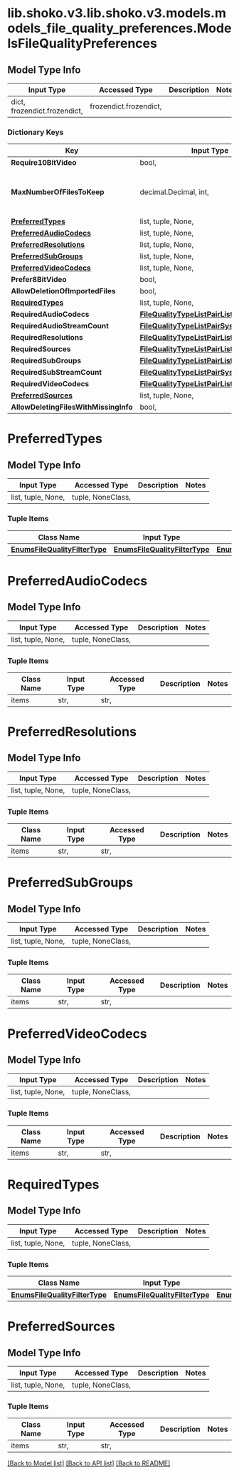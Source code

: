 # lib.shoko.v3.lib.shoko.v3.models.models_file_quality_preferences.ModelsFileQualityPreferences

## Model Type Info
Input Type | Accessed Type | Description | Notes
------------ | ------------- | ------------- | -------------
dict, frozendict.frozendict,  | frozendict.frozendict,  |  | 

### Dictionary Keys
Key | Input Type | Accessed Type | Description | Notes
------------ | ------------- | ------------- | ------------- | -------------
**Require10BitVideo** | bool,  | BoolClass,  |  | [optional] 
**MaxNumberOfFilesToKeep** | decimal.Decimal, int,  | decimal.Decimal,  |  | [optional] value must be a 32 bit integer
**[PreferredTypes](#PreferredTypes)** | list, tuple, None,  | tuple, NoneClass,  |  | [optional] 
**[PreferredAudioCodecs](#PreferredAudioCodecs)** | list, tuple, None,  | tuple, NoneClass,  |  | [optional] 
**[PreferredResolutions](#PreferredResolutions)** | list, tuple, None,  | tuple, NoneClass,  |  | [optional] 
**[PreferredSubGroups](#PreferredSubGroups)** | list, tuple, None,  | tuple, NoneClass,  |  | [optional] 
**[PreferredVideoCodecs](#PreferredVideoCodecs)** | list, tuple, None,  | tuple, NoneClass,  |  | [optional] 
**Prefer8BitVideo** | bool,  | BoolClass,  |  | [optional] 
**AllowDeletionOfImportedFiles** | bool,  | BoolClass,  |  | [optional] 
**[RequiredTypes](#RequiredTypes)** | list, tuple, None,  | tuple, NoneClass,  |  | [optional] 
**RequiredAudioCodecs** | [**FileQualityTypeListPairListSystemString**](FileQualityTypeListPairListSystemString.md) | [**FileQualityTypeListPairListSystemString**](FileQualityTypeListPairListSystemString.md) |  | [optional] 
**RequiredAudioStreamCount** | [**FileQualityTypeListPairSystemInt32**](FileQualityTypeListPairSystemInt32.md) | [**FileQualityTypeListPairSystemInt32**](FileQualityTypeListPairSystemInt32.md) |  | [optional] 
**RequiredResolutions** | [**FileQualityTypeListPairListSystemString**](FileQualityTypeListPairListSystemString.md) | [**FileQualityTypeListPairListSystemString**](FileQualityTypeListPairListSystemString.md) |  | [optional] 
**RequiredSources** | [**FileQualityTypeListPairListSystemString**](FileQualityTypeListPairListSystemString.md) | [**FileQualityTypeListPairListSystemString**](FileQualityTypeListPairListSystemString.md) |  | [optional] 
**RequiredSubGroups** | [**FileQualityTypeListPairListSystemString**](FileQualityTypeListPairListSystemString.md) | [**FileQualityTypeListPairListSystemString**](FileQualityTypeListPairListSystemString.md) |  | [optional] 
**RequiredSubStreamCount** | [**FileQualityTypeListPairSystemInt32**](FileQualityTypeListPairSystemInt32.md) | [**FileQualityTypeListPairSystemInt32**](FileQualityTypeListPairSystemInt32.md) |  | [optional] 
**RequiredVideoCodecs** | [**FileQualityTypeListPairListSystemString**](FileQualityTypeListPairListSystemString.md) | [**FileQualityTypeListPairListSystemString**](FileQualityTypeListPairListSystemString.md) |  | [optional] 
**[PreferredSources](#PreferredSources)** | list, tuple, None,  | tuple, NoneClass,  |  | [optional] 
**AllowDeletingFilesWithMissingInfo** | bool,  | BoolClass,  |  | [optional] 

# PreferredTypes

## Model Type Info
Input Type | Accessed Type | Description | Notes
------------ | ------------- | ------------- | -------------
list, tuple, None,  | tuple, NoneClass,  |  | 

### Tuple Items
Class Name | Input Type | Accessed Type | Description | Notes
------------- | ------------- | ------------- | ------------- | -------------
[**EnumsFileQualityFilterType**](EnumsFileQualityFilterType.md) | [**EnumsFileQualityFilterType**](EnumsFileQualityFilterType.md) | [**EnumsFileQualityFilterType**](EnumsFileQualityFilterType.md) |  | 

# PreferredAudioCodecs

## Model Type Info
Input Type | Accessed Type | Description | Notes
------------ | ------------- | ------------- | -------------
list, tuple, None,  | tuple, NoneClass,  |  | 

### Tuple Items
Class Name | Input Type | Accessed Type | Description | Notes
------------- | ------------- | ------------- | ------------- | -------------
items | str,  | str,  |  | 

# PreferredResolutions

## Model Type Info
Input Type | Accessed Type | Description | Notes
------------ | ------------- | ------------- | -------------
list, tuple, None,  | tuple, NoneClass,  |  | 

### Tuple Items
Class Name | Input Type | Accessed Type | Description | Notes
------------- | ------------- | ------------- | ------------- | -------------
items | str,  | str,  |  | 

# PreferredSubGroups

## Model Type Info
Input Type | Accessed Type | Description | Notes
------------ | ------------- | ------------- | -------------
list, tuple, None,  | tuple, NoneClass,  |  | 

### Tuple Items
Class Name | Input Type | Accessed Type | Description | Notes
------------- | ------------- | ------------- | ------------- | -------------
items | str,  | str,  |  | 

# PreferredVideoCodecs

## Model Type Info
Input Type | Accessed Type | Description | Notes
------------ | ------------- | ------------- | -------------
list, tuple, None,  | tuple, NoneClass,  |  | 

### Tuple Items
Class Name | Input Type | Accessed Type | Description | Notes
------------- | ------------- | ------------- | ------------- | -------------
items | str,  | str,  |  | 

# RequiredTypes

## Model Type Info
Input Type | Accessed Type | Description | Notes
------------ | ------------- | ------------- | -------------
list, tuple, None,  | tuple, NoneClass,  |  | 

### Tuple Items
Class Name | Input Type | Accessed Type | Description | Notes
------------- | ------------- | ------------- | ------------- | -------------
[**EnumsFileQualityFilterType**](EnumsFileQualityFilterType.md) | [**EnumsFileQualityFilterType**](EnumsFileQualityFilterType.md) | [**EnumsFileQualityFilterType**](EnumsFileQualityFilterType.md) |  | 

# PreferredSources

## Model Type Info
Input Type | Accessed Type | Description | Notes
------------ | ------------- | ------------- | -------------
list, tuple, None,  | tuple, NoneClass,  |  | 

### Tuple Items
Class Name | Input Type | Accessed Type | Description | Notes
------------- | ------------- | ------------- | ------------- | -------------
items | str,  | str,  |  | 

[[Back to Model list]](../../README.md#documentation-for-models) [[Back to API list]](../../README.md#documentation-for-api-endpoints) [[Back to README]](../../README.md)

